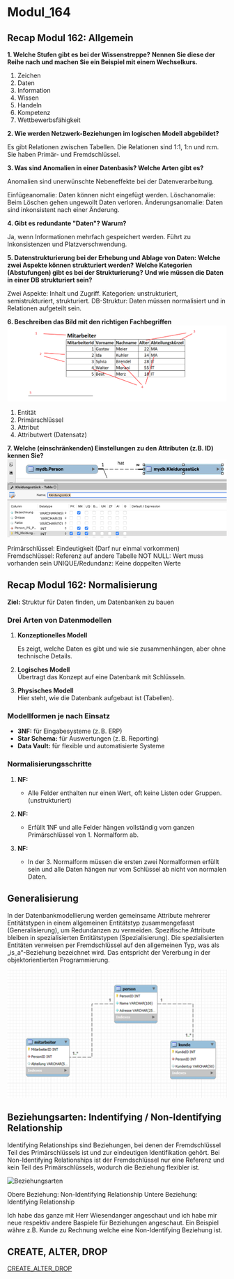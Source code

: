 # Modul_164

## Recap Modul 162: Allgemein

**1. Welche Stufen gibt es bei der Wissenstreppe?**
**Nennen Sie diese der Reihe nach und machen Sie ein Beispiel mit einem Wechselkurs.**
1. Zeichen
2. Daten
3. Information
4. Wissen
5. Handeln
6. Kompetenz
7. Wettbewerbsfähigkeit

**2. Wie werden Netzwerk-Beziehungen im logischen Modell abgebildet?**

Es gibt Relationen zwischen Tabellen. Die Relationen sind 1:1, 1:n und n:m. Sie haben Primär- und Fremdschlüssel.

**3. Was sind Anomalien in einer Datenbasis? Welche Arten gibt es?**

Anomalien sind unerwünschte Nebeneffekte bei der Datenverarbeitung.

Einfügeanomalie: Daten können nicht eingefügt werden.
Löschanomalie: Beim Löschen gehen ungewollt Daten verloren.
Änderungsanomalie: Daten sind inkonsistent nach einer Änderung.

**4. Gibt es redundante "Daten"? Warum?**

Ja, wenn Informationen mehrfach gespeichert werden.
Führt zu Inkonsistenzen und Platzverschwendung.

**5. Datenstrukturierung bei der Erhebung und Ablage von Daten:**
**Welche zwei Aspekte können strukturiert werden?**
**Welche Kategorien (Abstufungen) gibt es bei der Strukturierung?**
**Und wie müssen die Daten in einer DB strukturiert sein?**

Zwei Aspekte: Inhalt und Zugriff.
Kategorien: unstrukturiert, semistrukturiert, strukturiert.
DB-Struktur: Daten müssen normalisiert und in Relationen aufgeteilt sein.

**6. Beschreiben das Bild mit den richtigen Fachbegriffen**
![Bild 1](Tabelle_labelled_u1.png)

1. Entität
2. Primärschlüssel
3. Attribut
4. Attributwert (Datensatz)

**7. Welche (einschränkenden) Einstellungen zu den Attributen (z.B. ID) kennen Sie?**
![Bild 2](Bild_2.png)

Primärschlüssel: Eindeutigkeit (Darf nur einmal vorkommen)
Fremdschlüssel: Referenz auf andere Tabelle
NOT NULL: Wert muss vorhanden sein
UNIQUE/Redundanz: Keine doppelten Werte

## Recap Modul 162: Normalisierung

**Ziel:** Struktur für Daten finden, um Datenbanken zu bauen

### Drei Arten von Datenmodellen

1. **Konzeptionelles Modell**

    Es zeigt, welche Daten es gibt und wie sie zusammenhängen, aber ohne technische Details.

2. **Logisches Modell**  
   Übertragt das Konzept auf eine Datenbank mit Schlüsseln.

3. **Physisches Modell**  
   Hier steht, wie die Datenbank aufgebaut ist (Tabellen).

### Modellformen je nach Einsatz

- **3NF:** für Eingabesysteme (z. B. ERP)  
- **Star Schema:** für Auswertungen (z. B. Reporting)  
- **Data Vault:** für flexible und automatisierte Systeme

### Normalisierungsschritte

1. **NF:**  
   - Alle Felder enthalten nur einen Wert, oft keine Listen oder Gruppen. (unstrukturiert)

2. **NF:**  
   - Erfüllt 1NF und alle Felder hängen vollständig vom ganzen Primärschlüssel von 1. Normalform ab.

3. **NF:**  
   - In der 3. Normalform müssen die ersten zwei Normalformen erfüllt sein und alle Daten hängen nur vom Schlüssel ab nicht von normalen Daten.

## Generalisierung

In der Datenbankmodellierung werden gemeinsame Attribute mehrerer Entitätstypen in einem allgemeinen Entitätstyp zusammengefasst (Generalisierung), um Redundanzen zu vermeiden. Spezifische Attribute bleiben in spezialisierten Entitätstypen (Spezialisierung). Die spezialisierten Entitäten verweisen per Fremdschlüssel auf den allgemeinen Typ, was als „is_a“-Beziehung bezeichnet wird. Das entspricht der Vererbung in der objektorientierten Programmierung.

![Generalisierung](Generalisierung.png)

## Beziehungsarten: Indentifying / Non-Identifying Relationship

Identifying Relationships sind Beziehungen, bei denen der Fremdschlüssel Teil des Primärschlüssels ist und zur eindeutigen Identifikation gehört. Bei Non-Identifying Relationships ist der Fremdschlüssel nur eine Referenz und kein Teil des Primärschlüssels, wodurch die Beziehung flexibler ist.

![Beziehungsarten](Beziehungsarten_ü2.png)

Obere Beziehung: Non-Identifying Relationship
Untere Beziehung:  Identifying Relationship

Ich habe das ganze mit Herr Wiesendanger angeschaut und ich habe mir neue respektiv andere Baspiele für Beziehungen angeschaut.
Ein Beispiel währe z.B. Kunde zu Rechnung welche eine Non-Identifying Beziehung ist.

## CREATE, ALTER, DROP

[CREATE_ALTER_DROP](./CREATE_ALTER_DROP.sql)
